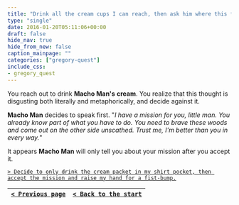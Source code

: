 ```yaml
---
title: "Drink all the cream cups I can reach, then ask him where this forest is."
type: "single"
date: 2016-01-20T05:11:06+00:00
draft: false
hide_nav: true
hide_from_new: false
caption_mainpage: ""
categories: ["gregory-quest"]
include_css:
- gregory_quest
---
```


You reach out to drink **Macho Man's** **cream**. You realize that this thought is disgusting both literally and metaphorically, and decide against it.

**Macho Man** decides to speak first. "*I have a mission for you, little man. You already know part of what you have to do. You need to brave these woods and come out on the other side unscathed. Trust me, I'm better than you in every way.*"

It appears **Macho Man** will only tell you about your mission after you accept it.

[``> Decide to only drink the cream packet in my shirt pocket, then accept the mission and raise my hand for a fist-bump.``](../8)

|[``< Previous page``](../6)|[``< Back to the start``](../)|
|---|---|